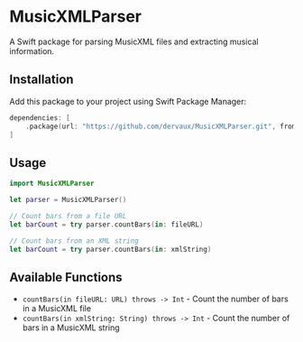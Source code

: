 # MusicXMLParser

A Swift package for parsing MusicXML files and extracting musical information.

## Installation

Add this package to your project using Swift Package Manager:

```swift
dependencies: [
    .package(url: "https://github.com/dervaux/MusicXMLParser.git", from: "1.0.0")
]
```

## Usage

```swift
import MusicXMLParser

let parser = MusicXMLParser()

// Count bars from a file URL
let barCount = try parser.countBars(in: fileURL)

// Count bars from an XML string
let barCount = try parser.countBars(in: xmlString)
```

## Available Functions

- `countBars(in fileURL: URL) throws -> Int` - Count the number of bars in a MusicXML file
- `countBars(in xmlString: String) throws -> Int` - Count the number of bars in a MusicXML string
